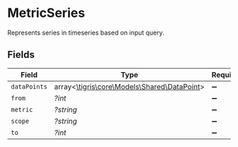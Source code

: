 # MetricSeries

Represents series in timeseries based on input query.


## Fields

| Field                                                                           | Type                                                                            | Required                                                                        | Description                                                                     |
| ------------------------------------------------------------------------------- | ------------------------------------------------------------------------------- | ------------------------------------------------------------------------------- | ------------------------------------------------------------------------------- |
| `dataPoints`                                                                    | array<[\tigris\core\Models\Shared\DataPoint](../../models/shared/DataPoint.md)> | :heavy_minus_sign:                                                              | N/A                                                                             |
| `from`                                                                          | *?int*                                                                          | :heavy_minus_sign:                                                              | N/A                                                                             |
| `metric`                                                                        | *?string*                                                                       | :heavy_minus_sign:                                                              | N/A                                                                             |
| `scope`                                                                         | *?string*                                                                       | :heavy_minus_sign:                                                              | N/A                                                                             |
| `to`                                                                            | *?int*                                                                          | :heavy_minus_sign:                                                              | N/A                                                                             |